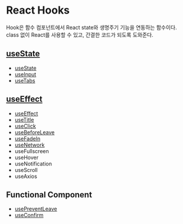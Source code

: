 # React Hooks

Hook은 함수 컴포넌트에서 React state와 생명주기 기능을 연동하는 함수이다.  
class 없이 React를 사용할 수 있고, 간결한 코드가 되도록 도와준다.

## [useState](https://ko.reactjs.org/docs/hooks-state.html)

- [useState](./Hooks/useState.md)
- [useInput](./Hooks/useInput.md)
- [useTabs](./Hooks/useTabs.md)

## [useEffect](https://ko.reactjs.org/docs/hooks-effect.html)

- [useEffect](./Hooks/useEffect.md)
- [useTitle](./Hooks/useTitle.md)
- [useClick](./Hooks/useClick.md)
- [useBeforeLeave](./Hooks/useBeforeLeave.md)
- [useFadeIn](./Hooks/useFadeIn.md)
- [useNetwork](./Hooks/useNetwork.md)
- useFullscreen
- useHover
- useNotification
- useScroll
- useAxios

## Functional Component

- [usePreventLeave](./Hooks/usePreventLeave.md)
- [useConfirm](./Hooks/useConfirm.md)
